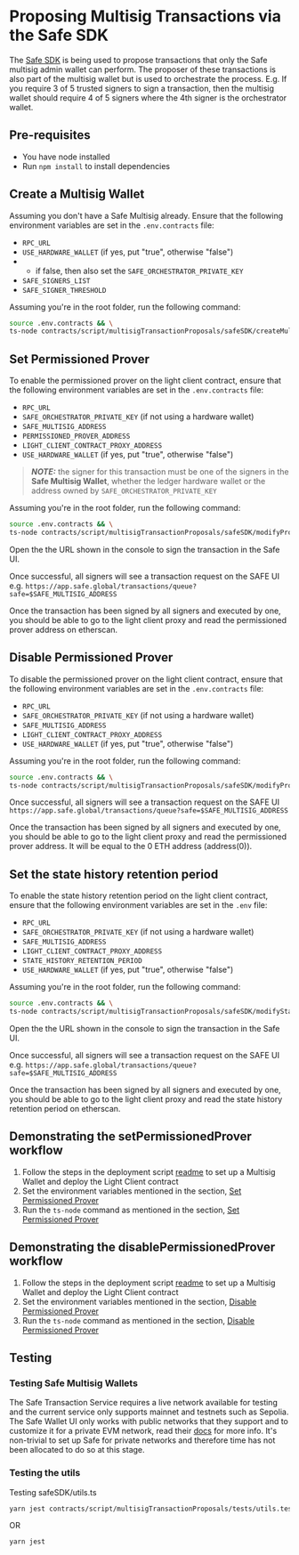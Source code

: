 # Proposing Multisig Transactions via the Safe SDK

The [Safe SDK](https://github.com/safe-global/safe-core-sdk/blob/main/guides/integrating-the-safe-core-sdk.md) is being
used to propose transactions that only the Safe multisig admin wallet can perform. The proposer of these transactions is
also part of the multisig wallet but is used to orchestrate the process. E.g. If you require 3 of 5 trusted signers to
sign a transaction, then the multisig wallet should require 4 of 5 signers where the 4th signer is the orchestrator
wallet.

## Pre-requisites

- You have node installed
- Run `npm install` to install dependencies

## Create a Multisig Wallet

Assuming you don't have a Safe Multisig already. Ensure that the following environment variables are set in the
`.env.contracts` file:

- `RPC_URL`
- `USE_HARDWARE_WALLET` (if yes, put "true", otherwise "false")
- - if false, then also set the `SAFE_ORCHESTRATOR_PRIVATE_KEY`
- `SAFE_SIGNERS_LIST`
- `SAFE_SIGNER_THRESHOLD`

Assuming you're in the root folder, run the following command:

```bash
source .env.contracts && \
ts-node contracts/script/multisigTransactionProposals/safeSDK/createMultisigWallet.ts
```

## Set Permissioned Prover

To enable the permissioned prover on the light client contract, ensure that the following environment variables are set
in the `.env.contracts` file:

- `RPC_URL`
- `SAFE_ORCHESTRATOR_PRIVATE_KEY` (if not using a hardware wallet)
- `SAFE_MULTISIG_ADDRESS`
- `PERMISSIONED_PROVER_ADDRESS`
- `LIGHT_CLIENT_CONTRACT_PROXY_ADDRESS`
- `USE_HARDWARE_WALLET` (if yes, put "true", otherwise "false")

> **_NOTE:_** the signer for this transaction must be one of the signers in the **Safe Multisig Wallet**, whether the
> ledger hardware wallet or the address owned by `SAFE_ORCHESTRATOR_PRIVATE_KEY`

Assuming you're in the root folder, run the following command:

```bash
source .env.contracts && \
ts-node contracts/script/multisigTransactionProposals/safeSDK/modifyProverModeProposal.ts setProver
```

Open the the URL shown in the console to sign the transaction in the Safe UI.

Once successful, all signers will see a transaction request on the SAFE UI e.g.
`https://app.safe.global/transactions/queue?safe=$SAFE_MULTISIG_ADDRESS`

Once the transaction has been signed by all signers and executed by one, you should be able to go to the light client
proxy and read the permissioned prover address on etherscan.

## Disable Permissioned Prover

To disable the permissioned prover on the light client contract, ensure that the following environment variables are set
in the `.env.contracts` file:

- `RPC_URL`
- `SAFE_ORCHESTRATOR_PRIVATE_KEY` (if not using a hardware wallet)
- `SAFE_MULTISIG_ADDRESS`
- `LIGHT_CLIENT_CONTRACT_PROXY_ADDRESS`
- `USE_HARDWARE_WALLET` (if yes, put "true", otherwise "false")

Assuming you're in the root folder, run the following command:

```bash
source .env.contracts && \
ts-node contracts/script/multisigTransactionProposals/safeSDK/modifyProverModeProposal.ts disableProver
```

Once successful, all signers will see a transaction request on the SAFE UI
`https://app.safe.global/transactions/queue?safe=$SAFE_MULTISIG_ADDRESS`

Once the transaction has been signed by all signers and executed by one, you should be able to go to the light client
proxy and read the permissioned prover address. It will be equal to the 0 ETH address (address(0)).

## Set the state history retention period

To enable the state history retention period on the light client contract, ensure that the following environment
variables are set in the `.env` file:

- `RPC_URL`
- `SAFE_ORCHESTRATOR_PRIVATE_KEY` (if not using a hardware wallet)
- `SAFE_MULTISIG_ADDRESS`
- `LIGHT_CLIENT_CONTRACT_PROXY_ADDRESS`
- `STATE_HISTORY_RETENTION_PERIOD`
- `USE_HARDWARE_WALLET` (if yes, put "true", otherwise "false")

Assuming you're in the root folder, run the following command:

```bash
source .env.contracts && \
ts-node contracts/script/multisigTransactionProposals/safeSDK/modifyStateHistoryRetentionPeriod.ts
```

Open the the URL shown in the console to sign the transaction in the Safe UI.

Once successful, all signers will see a transaction request on the SAFE UI e.g.
`https://app.safe.global/transactions/queue?safe=$SAFE_MULTISIG_ADDRESS`

Once the transaction has been signed by all signers and executed by one, you should be able to go to the light client
proxy and read the state history retention period on etherscan.

## Demonstrating the setPermissionedProver workflow

1. Follow the steps in the deployment script [readme](../../contracts/script/README.md) to set up a Multisig Wallet and
   deploy the Light Client contract
2. Set the environment variables mentioned in the section, [Set Permissioned Prover](#set-permissioned-prover)
3. Run the `ts-node` command as mentioned in the section, [Set Permissioned Prover](#set-permissioned-prover)

## Demonstrating the disablePermissionedProver workflow

1. Follow the steps in the deployment script [readme](../../contracts/script/README.md) to set up a Multisig Wallet and
   deploy the Light Client contract
2. Set the environment variables mentioned in the section, [Disable Permissioned Prover](#disable-permissioned-prover)
3. Run the `ts-node` command as mentioned in the section, [Disable Permissioned Prover](#disable-permissioned-prover)

## Testing

### Testing Safe Multisig Wallets

The Safe Transaction Service requires a live network available for testing and the current service only supports mainnet
and testnets such as Sepolia. The Safe Wallet UI only works with public networks that they support and to customize it
for a private EVM network, read their [docs](https://help.safe.global/en/articles/40795-supported-networks) for more
info. It's non-trivial to set up Safe for private networks and therefore time has not been allocated to do so at this
stage.

### Testing the utils

Testing safeSDK/utils.ts

```bash
yarn jest contracts/script/multisigTransactionProposals/tests/utils.test.ts
```

OR

```bash
yarn jest
```

